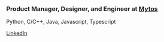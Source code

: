 ### Product Manager, Designer, and Engineer at [Mytos](https://github.com/mytosbio)

Python, C/C++, Java, Javascript, Typescript

[LinkedIn]

[LinkedIn]: https://www.linkedin.com/in/bsdgreenberg/

<!--
**nebbles/nebbles** is a ✨ _special_ ✨ repository because its `README.md` (this file) appears on your GitHub profile.

Here are some ideas to get you started:

- 🔭 I’m currently working on ...
- 🌱 I’m currently learning ...
- 👯 I’m looking to collaborate on ...
- 🤔 I’m looking for help with ...
- 💬 Ask me about ...
- 📫 How to reach me: ...
- 😄 Pronouns: ...
- ⚡ Fun fact: ...
-->
